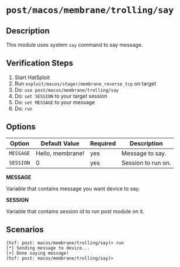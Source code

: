 # `post/macos/membrane/trolling/say`

## Description

This module uses system `say` command to say message.

## Verification Steps

1. Start HatSploit
2. Run `exploit/macos/stager/membrane_reverse_tcp` on target
3. Do: `use post/macos/membrane/trolling/say`
4. Do: `set SESSION` to your target session
5. Do: `set MESSAGE` to your message
6. Do: `run`

## Options

| Option    | Default Value  | Required | Description        |
|-----------|----------------|----------|--------------------|
| `MESSAGE` | Hello, membrane! | yes      | Message to say.    |
| `SESSION` | 0              | yes      | Session to run on. |

**MESSAGE**

Variable that contains message you want device to say.

**SESSION**

Variable that contains session id to run post module on it.

## Scenarios

```
(hsf: post: macos/membrane/trolling/say)> run
[*] Sending message to device...
[+] Done saying message!
(hsf: post: macos/membrane/trolling/say)>
```
